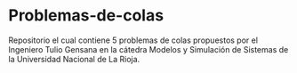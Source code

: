 # Problemas-de-colas
Repositorio el cual contiene 5 problemas de colas propuestos por el Ingeniero Tulio Gensana en la cátedra Modelos y Simulación de Sistemas de la Universidad Nacional de La Rioja.
